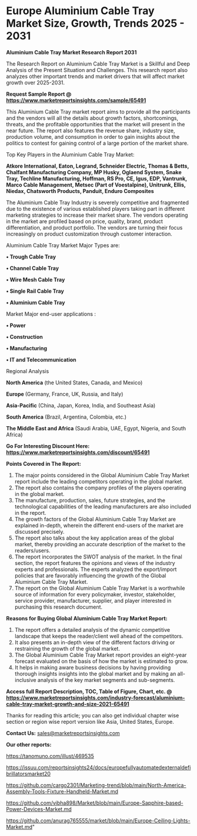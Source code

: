  # Europe Aluminium Cable Tray Market Size, Growth, Trends 2025 - 2031

<strong>Aluminium Cable Tray Market Research Report 2031</strong>

The Research Report on Aluminium Cable Tray Market is a Skillful and Deep Analysis of the Present Situation and Challenges. This research report also analyzes other important trends and market drivers that will affect market growth over 2025-2031.

<strong>Request Sample Report @ <a href=https://www.marketreportsinsights.com/sample/65491>https://www.marketreportsinsights.com/sample/65491</a></strong>

This Aluminium Cable Tray market report aims to provide all the participants and the vendors will all the details about growth factors, shortcomings, threats, and the profitable opportunities that the market will present in the near future. The report also features the revenue share, industry size, production volume, and consumption in order to gain insights about the politics to contest for gaining control of a large portion of the market share.

Top Key Players in the Aluminium Cable Tray Market:

<strong>Atkore International, Eaton, Legrand, Schneider Electric, Thomas & Betts, Chalfant Manufacturing Company, MP Husky, Oglaend System, Snake Tray, Techline Manufacturing, Hoffman, RS Pro, CE, Igus, EDP, Vantrunk, Marco Cable Management, Metsec (Part of Voestalpine), Unitrunk, Ellis, Niedax, Chatsworth Products, Panduit, Enduro Composites</strong>

The Aluminium Cable Tray Industry is severely competitive and fragmented due to the existence of various established players taking part in different marketing strategies to increase their market share. The vendors operating in the market are profiled based on price, quality, brand, product differentiation, and product portfolio. The vendors are turning their focus increasingly on product customization through customer interaction.

Aluminium Cable Tray Market Major Types are:

<strong>• Trough Cable Tray

• Channel Cable Tray

• Wire Mesh Cable Tray

• Single Rail Cable Tray

• Aluminium Cable Tray</strong>

Market Major end-user applications :

<strong>• Power

• Construction

• Manufacturing

• IT and Telecommunication</strong>

Regional Analysis

</u><strong><b>North America</b></strong> (the United States, Canada, and Mexico)

<strong><b>Europe </b></strong>(Germany, France, UK, Russia, and Italy)

<strong><b>Asia-Pacific</b></strong> (China, Japan, Korea, India, and Southeast Asia)

<strong><b>South America</b></strong> (Brazil, Argentina, Colombia, etc.)

<strong><b>The Middle East and Africa</b></strong> (Saudi Arabia, UAE, Egypt, Nigeria, and South Africa)

<strong>Go For Interesting Discount Here: <a href=https://www.marketreportsinsights.com/discount/65491>https://www.marketreportsinsights.com/discount/65491</a></strong>

<strong>Points Covered in The Report:</strong>
<ol>
  <li>The major points considered in the Global Aluminium Cable Tray Market report include the leading competitors operating in the global market.</li>
  <li>The report also contains the company profiles of the players operating in the global market.</li>
  <li>The manufacture, production, sales, future strategies, and the technological capabilities of the leading manufacturers are also included in the report.</li>
  <li>The growth factors of the Global Aluminium Cable Tray Market are explained in-depth, wherein the different end-users of the market are discussed precisely.</li>
  <li>The report also talks about the key application areas of the global market, thereby providing an accurate description of the market to the readers/users.</li>
  <li>The report incorporates the SWOT analysis of the market. In the final section, the report features the opinions and views of the industry experts and professionals. The experts analyzed the export/import policies that are favorably influencing the growth of the Global Aluminium Cable Tray Market.</li>
  <li>The report on the Global Aluminium Cable Tray Market is a worthwhile source of information for every policymaker, investor, stakeholder, service provider, manufacturer, supplier, and player interested in purchasing this research document.</li>
</ol>
<strong>Reasons for Buying Global Aluminium Cable Tray Market Report:</strong>

<ol>
  <li>The report offers a detailed analysis of the dynamic competitive landscape that keeps the reader/client well ahead of the competitors.</li>
  <li>It also presents an in-depth view of the different factors driving or restraining the growth of the global market.</li>
  <li>The Global Aluminium Cable Tray Market report provides an eight-year forecast evaluated on the basis of how the market is estimated to grow.</li>
  <li>It helps in making aware business decisions by having providing thorough insights insights into the global market and by making an all-inclusive analysis of the key market segments and sub-segments.</li>
</ol>
<strong>Access full Report Description, TOC, Table of Figure, Chart, etc. @ <a href=https://www.marketreportsinsights.com/industry-forecast/aluminium-cable-tray-market-growth-and-size-2021-65491>https://www.marketreportsinsights.com/industry-forecast/aluminium-cable-tray-market-growth-and-size-2021-65491</a></strong>


Thanks for reading this article; you can also get individual chapter wise section or region wise report version like Asia, United States, Europe.

<strong>Contact Us:</strong>
sales@marketreportsinsights.com

<strong>Our other reports:</strong>

<a href=https://tanomuno.com/illust/469535>https://tanomuno.com/illust/469535</a>

<a href=https://issuu.com/reportsinsights24/docs/europefullyautomatedexternaldefibrillatorsmarket20>https://issuu.com/reportsinsights24/docs/europefullyautomatedexternaldefibrillatorsmarket20</a>

<a href=https://github.com/cargo2301/Marketing-trend/blob/main/North-America-Assembly-Tools-Fixture-Handheld-Market.md>https://github.com/cargo2301/Marketing-trend/blob/main/North-America-Assembly-Tools-Fixture-Handheld-Market.md</a>

<a href=https://github.com/vibha898/Market/blob/main/Europe-Sapphire-based-Power-Devices-Market.md>https://github.com/vibha898/Market/blob/main/Europe-Sapphire-based-Power-Devices-Market.md</a>

<a href=https://github.com/anurag765555/market/blob/main/Europe-Ceiling-Lights-Market.md>https://github.com/anurag765555/market/blob/main/Europe-Ceiling-Lights-Market.md</a>"
